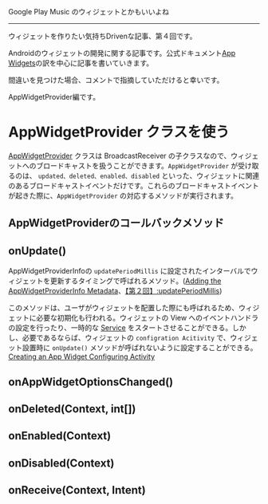 Google Play Music のウィジェットとかもいいよね

---

ウィジェットを作りたい気持ちDrivenな記事、第４回です。

Androidのウィジェットの開発に関する記事です。公式ドキュメント[App Widgets](https://developer.android.com/guide/topics/appwidgets/index.html)の訳を中心に記事を書いていきます。

間違いを見つけた場合、コメントで指摘していただけると幸いです。

AppWidgetProvider編です。

# AppWidgetProvider クラスを使う
[AppWidgetProvider](https://developer.android.com/reference/android/appwidget/AppWidgetProvider.html) クラスは BroadcastReceiver の子クラスなので、ウィジェットへのブロードキャストを扱うことができます。`AppWidgetProvider` が受け取るのは、 `updated、deleted、enabled、disabled` といった、ウィジェットに関連のあるブロードキャストイベントだけです。これらのブロードキャストイベントが起きた際に、`AppWidgetProvider` の対応するメソッドが実行されます。

## AppWidgetProviderのコールバックメソッド
## onUpdate()
AppWidgetProviderInfoの `updatePeriodMillis` に設定されたインターバルでウィジェットを更新するタイミングで呼ばれるメソッド。([Adding the AppWidgetProviderInfo Metadata](https://developer.android.com/guide/topics/appwidgets/index.html#MetaData)、[【第２回】:updatePeriodMillis](http://qiita.com/rild/items/43881b44a356d9888aa1#updateperiodmillis))

このメソッドは、ユーザがウィジェットを配置した際にも呼ばれるため、ウィジェットに必要な初期化も行われる。ウィジェットの View へのイベントハンドラの設定を行ったり、一時的な [Service](https://developer.android.com/reference/android/app/Service.html) をスタートさせることができる。しかし、必要であるならば、ウィジェットの `configration Acitivity` で、ウィジェット設置時に `onUpdate()` メソッドが呼ばれないように設定することができる。[Creating an App Widget Configuring Activity](https://developer.android.com/guide/topics/appwidgets/index.html#Configuring)
## onAppWidgetOptionsChanged()

## onDeleted(Context, int[])

## onEnabled(Context)

## onDisabled(Context)

## onReceive(Context, Intent)
